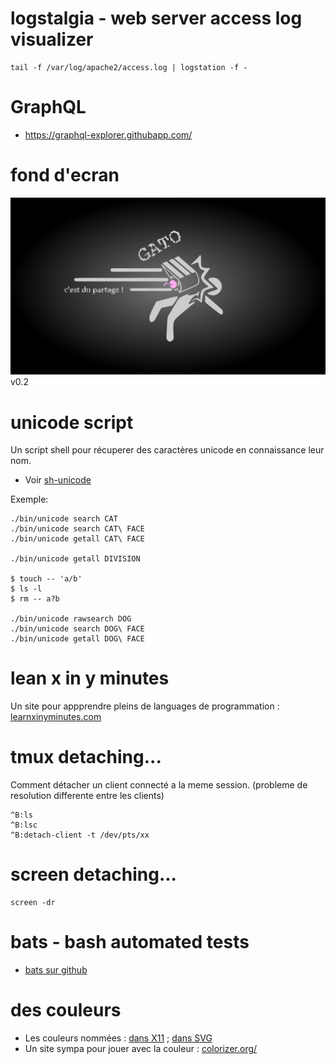 
# logstalgia - web server access log visualizer

```
tail -f /var/log/apache2/access.log | logstation -f -
```


# GraphQL

 * https://graphql-explorer.githubapp.com/

# fond d'ecran

![GATO wallpaper v0.2](20160915/wallpaper/0.2/gato.png)
v0.2


# unicode script

Un script shell pour récuperer des caractères unicode en connaissance leur nom.

 * Voir [sh-unicode](https://github.com/tst2005/sh-unicode)

Exemple:
```
./bin/unicode search CAT
./bin/unicode search CAT\ FACE
./bin/unicode getall CAT\ FACE

./bin/unicode getall DIVISION

$ touch -- 'a∕b'
$ ls -l 
$ rm -- a?b

./bin/unicode rawsearch DOG
./bin/unicode search DOG\ FACE
./bin/unicode getall DOG\ FACE
```


# lean x in y minutes

Un site pour appprendre pleins de languages de programmation : [learnxinyminutes.com](https://learnxinyminutes.com/)


# tmux detaching...

Comment détacher un client connecté a la meme session.
(probleme de resolution differente entre les clients)

```
^B:ls
^B:lsc
^B:detach-client -t /dev/pts/xx
```

# screen detaching...

```
screen -dr
```


# bats - bash automated tests

* [bats sur github](https://github.com/sstephenson/bats)


# des couleurs

* Les couleurs nommées : [dans X11](https://en.wikipedia.org/wiki/X11_color_names) ; [dans SVG](https://www.w3.org/TR/SVG/types.html#ColorKeywords)
* Un site sympa pour jouer avec la couleur : [colorizer.org/](http://colorizer.org/)

